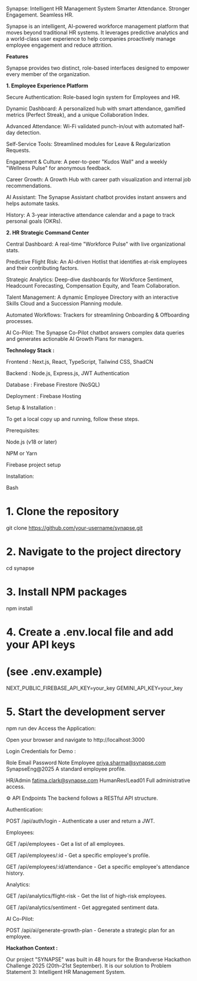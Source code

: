 Synapse: Intelligent HR Management System
Smarter Attendance. Stronger Engagement. Seamless HR.


Synapse is an intelligent, AI-powered workforce management platform that moves beyond traditional HR systems. It leverages predictive analytics and a world-class user experience to help companies proactively manage employee engagement and reduce attrition.

**Features**

Synapse provides two distinct, role-based interfaces designed to empower every member of the organization.


**1. Employee Experience Platform**
   
Secure Authentication: Role-based login system for Employees and HR.

Dynamic Dashboard: A personalized hub with smart attendance, gamified metrics (Perfect Streak), and a unique Collaboration Index.

Advanced Attendance: Wi-Fi validated punch-in/out with automated half-day detection.

Self-Service Tools: Streamlined modules for Leave & Regularization Requests.

Engagement & Culture: A peer-to-peer "Kudos Wall" and a weekly "Wellness Pulse" for anonymous feedback.

Career Growth: A Growth Hub with career path visualization and internal job recommendations.

AI Assistant: The Synapse Assistant chatbot provides instant answers and helps automate tasks.

History: A 3-year interactive attendance calendar and a page to track personal goals (OKRs).


**2. HR Strategic Command Center**

Central Dashboard: A real-time "Workforce Pulse" with live organizational stats.

Predictive Flight Risk: An AI-driven Hotlist that identifies at-risk employees and their contributing factors.

Strategic Analytics: Deep-dive dashboards for Workforce Sentiment, Headcount Forecasting, Compensation Equity, and Team Collaboration.

Talent Management: A dynamic Employee Directory with an interactive Skills Cloud and a Succession Planning module.

Automated Workflows: Trackers for streamlining Onboarding & Offboarding processes.

AI Co-Pilot: The Synapse Co-Pilot chatbot answers complex data queries and generates actionable AI Growth Plans for managers.


**Technology Stack :**

Frontend  :	Next.js, React, TypeScript, Tailwind CSS, ShadCN

Backend  :	Node.js, Express.js, JWT Authentication

Database	:  Firebase Firestore (NoSQL)

Deployment :	Firebase Hosting


Setup & Installation :

To get a local copy up and running, follow these steps.

Prerequisites:

Node.js (v18 or later)

NPM or Yarn

Firebase project setup

Installation:

Bash

# 1. Clone the repository
git clone https://github.com/your-username/synapse.git

# 2. Navigate to the project directory
cd synapse

# 3. Install NPM packages
npm install

# 4. Create a .env.local file and add your API keys
# (see .env.example)
NEXT_PUBLIC_FIREBASE_API_KEY=your_key
GEMINI_API_KEY=your_key

# 5. Start the development server
npm run dev
Access the Application:

Open your browser and navigate to http://localhost:3000

Login Credentials for Demo :

Role	              Email	               Password	            Note
Employee	priya.sharma@synapse.com	SynapseEng@2025	A standard employee profile.

HR/Admin	fatima.clark@synapse.com	HumanRes!Lead01	Full administrative access.

⚙ API Endpoints
The backend follows a RESTful API structure.

Authentication:

POST /api/auth/login - Authenticate a user and return a JWT.

Employees:

GET /api/employees - Get a list of all employees.

GET /api/employees/:id - Get a specific employee's profile.

GET /api/employees/:id/attendance - Get a specific employee's attendance history.

Analytics:

GET /api/analytics/flight-risk - Get the list of high-risk employees.

GET /api/analytics/sentiment - Get aggregated sentiment data.

AI Co-Pilot:

POST /api/ai/generate-growth-plan - Generate a strategic plan for an employee.

**Hackathon Context :**

Our project "SYNAPSE" was built in 48 hours for the Brandverse Hackathon Challenge 2025 (20th–21st September). It is our solution to Problem Statement 3: Intelligent HR Management System.
